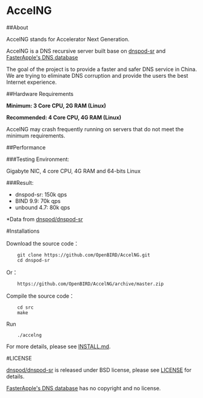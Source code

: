 # AccelNG

##About

AccelNG stands for Accelerator Next Generation. 

AccelNG is a DNS recursive server built base on [dnspod-sr](https://github.com/DNSPod/dnspod-sr) and [FasterApple's DNS database](https://github.com/FasterApple/fasterapple)

The goal of the project is to provide a faster and safer DNS service in China. We are trying to eliminate DNS corruption and provide the users the best Internet experience.

##Hardware Requirements


**Minimum: 3 Core CPU, 2G RAM (Linux)**

**Recommended: 4 Core CPU, 4G RAM (Linux)**

AccelNG may crash frequently running on servers that do not meet the minimum requirements.

##Performance

###Testing Environment:

Gigabyte NIC, 4 core CPU, 4G RAM and 64-bits Linux

###Result:

- dnspod-sr: 150k qps
- BIND 9.9: 70k qps
- unbound 4.7: 80k qps

*Data from [dnspod/dnspod-sr](https://github.com/DNSPod/dnspod-sr#%E6%80%A7%E8%83%BD)

#Installations

Download the source code：
```
    git clone https://github.com/OpenBIRD/AccelNG.git
    cd dnspod-sr
```

Or：
```
    https://github.com/OpenBIRD/AccelNG/archive/master.zip
```

Compile the source code：
```
    cd src
    make
```

Run
```
    ./accelng
```

For more details, please see [INSTALL.md](./INSTALL.md).

#LICENSE

[dnspod/dnspod-sr](https://github.com/DNSPod/dnspod-sr) is released under BSD license, please see [LICENSE](./LICENSE) for details.

[FasterApple's DNS database](https://github.com/FasterApple/fasterapple) has no copyright and no license.
